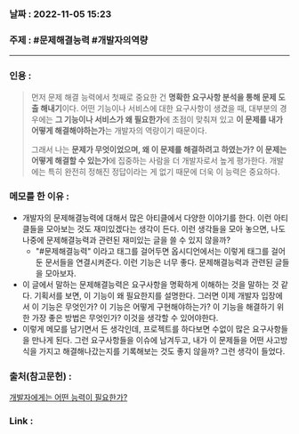 ### 날짜 : 2022-11-05 15:23
### 주제 : #문제해결능력 #개발자의역량 

---- 

### 인용 : 
>  먼저 문제 해결 능력에서 첫째로 중요한 건 **명확한 요구사항 분석을 통해 문제 도출 해내기**이다. 어떤 기능이나 서비스에 대한 요구사항이 생겼을 때, 대부분의 경우에는 **그 기능이나 서비스가 왜 필요한가**에 초점이 맞춰져 있고 **이 문제를 내가 어떻게 해결해야하는가**는 개발자의 역량이기 때문이다.
>  
>  그래서 나는 **문제가 무엇이었으며, 왜 이 문제를 해결하려고 하였는가? 이 문제는 어떻게 해결할 수 있는가**에 집중하는 사람을 더 개발자로서 높게 평가한다. 개발에는 특히 완전히 정해진 정답이라는 게 없기 때문에 더욱 이 능력은 중요하다.




### 메모를 한 이유 : 
- 개발자의 문제해결능력에 대해서 많은 아티클에서 다양한 이야기를 한다. 이런 아티클들을 모아보는 것도 재미있겠다는 생각이 든다. 이런 생각들을 모아 놓으면, 나도 나중에 문제해결능력과 관련된 재미있는 글을 쓸 수 있지 않을까? 
	- "#문제해결능력" 이라고 태그를 걸어두면 옵시디언에서는 이렇게 태그를 걸어둔 문서들을 연결시켜준다. 이런 기능은 너무 좋다. 문제해결능력과 관련된 글들을 모아보자.
- 이 글에서 말하는 문제해결능력은 요구사항을 명확하게 이해하는 것을 말하는 것 같다. 기획서를 보면, 이 기능이 왜 필요한지를 설명한다. 그러면 이제 개발자 입장에서 이 기능은 무엇인가? 이 기능은 어떻게 구현해야하는가? 이 기능을 해결하기 위한 가장 좋은 방법은 무엇인가? 이것을 생각할 수 있어야한다. 
- 이렇게 메모를 남기면서 든 생각인데, 프로젝트를 하다보면 수없이 많은 요구사항들을 만나게 된다. 그런 요구사항들을 이슈에 남겨두고, 내가 이 문제들을 어떤 사고방식을 가지고 해결해나갔는지를 기록해보는 것도 좋지 않을까? 그런 생각이 들었다. 



### 출처(참고문헌) : 
[개발자에게는 어떤 능력이 필요한가?](https://euncho.medium.com/%EA%B0%9C%EB%B0%9C%EC%9E%90%EC%97%90%EA%B2%8C%EB%8A%94-%EC%96%B4%EB%96%A4-%EB%8A%A5%EB%A0%A5%EC%9D%B4-%ED%95%84%EC%9A%94%ED%95%9C%EA%B0%80-f2bb22fdc0ad)



### Link : 
